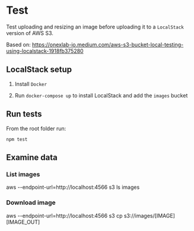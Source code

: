 # Test

Test uploading and resizing an image before uploading it to a `LocalStack`
version of AWS S3.

Based on:
https://onexlab-io.medium.com/aws-s3-bucket-local-testing-using-localstack-1918fb375280

## LocalStack setup

1. Install `Docker` 

2. Run `docker-compose up` to install LocalStack and add the `images` bucket

## Run tests

From the root folder run:

```
npm test
```

## Examine data

### List images

aws --endpoint-url=http://localhost:4566 s3 ls images

### Download image

aws --endpoint-url=http://localhost:4566 s3 cp s3://images/[IMAGE] [IMAGE_OUT]


